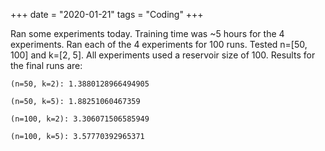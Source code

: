+++
date = "2020-01-21"
tags = "Coding"
+++

Ran some experiments today. Training time was ~5 hours for the 4 experiments. Ran each of the 4 experiments for 100 runs. Tested n=[50, 100] and k=[2, 5]. All experiments used a reservoir size of 100. Results for the final runs are:

```
(n=50, k=2): 1.3880128966494905

(n=50, k=5): 1.88251060467359

(n=100, k=2): 3.306071506585949

(n=100, k=5): 3.57770392965371
```